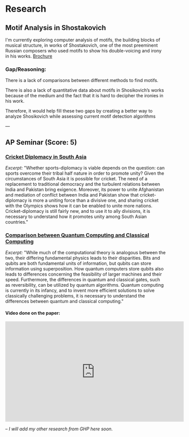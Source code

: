 # Research

## Motif Analysis in Shostakovich 

I'm currently exploring computer analysis of motifs, the building blocks of musical structure, in works of Shostakovich, one of the most preeminent Russian composers who used motifs to show his double-voicing and irony in his works. [Brochure](https://george.chemmala.com/media/Project%20Brochure.pdf)

### Gap/Reasoning:

There is a lack of comparisons between different methods to find motifs.

There is also a lack of quantitative data about motifs in Shosikovich’s works because of the medium and the fact that it is hard to decipher the ironies in his work.

Therefore, it would help fill these two gaps by creating a better way to analyze Shosikovich while assessing current motif detection algorithms

—

## AP Seminar (Score: 5)

### [Cricket Diplomacy in South Asia](https://geoc2022.github.io/media/Cricket%20Diplomacy%20in%20South%20Asia%20-%20Submission%20Copy.pdf)

*Excerpt:*  "Whether sports-diplomacy is viable depends on the question: can sports overcome their tribal half nature in order to promote unity? Given the circumstances of South Asia it is possible for cricket. The need of a replacement to traditional democracy and the turbulent relations between India and Pakistan bring exigence. Moreover, its power to unite Afghanistan and mediation of conflict between India and Pakistan show that cricket-diplomacy is more a uniting force than a divisive one, and sharing cricket with the Olympics shows how it can be enabled to unite more nations. Cricket-diplomacy is still fairly new, and to use it to ally divisions, it is necessary to understand how it promotes unity among South Asian countries."

### [Comparison between Quantum Computing and Classical Computing](https://geoc2022.github.io/media/Quantum%20Computing%20-%20Submission%20Copy.pdf)

*Excerpt:*  "While much of the computational theory is analogous between the two, their differing fundamental physics leads to their disparities. Bits and qubits are both fundamental units of information, but qubits can store information using superposition. How quantum computers store qubits also leads to differences concerning the feasibility of larger machines and their speed. Furthermore, the differences in quantum and classical gates, such as reversibility, can be utilized by quantum algorithms. Quantum computing is currently in its infancy, and to invent more efficient solutions to solve classically challenging problems, it is necessary to understand the differences between quantum and classical computing."

#### Video done on the paper:

<html>
<iframe width="560" height="315" src="https://www.youtube.com/embed/nVEBAjZOzNg" title="YouTube video player" frameborder="0" allow="accelerometer; autoplay; clipboard-write; encrypted-media; gyroscope; picture-in-picture" allowfullscreen></iframe>
</html>

– *I will add my other research from GHP here soon.*